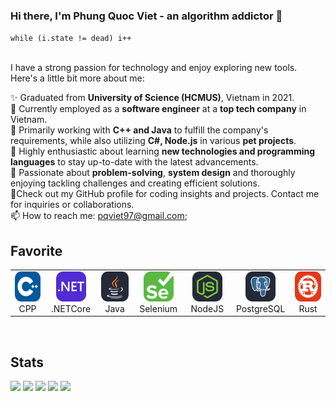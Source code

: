 ### Hi there, I'm Phung Quoc Viet - an algorithm addictor 👋 

``while (i.state != dead) i++
``
<br> <br> 

I have a strong passion for technology and enjoy exploring new tools. Here's a little bit more about me:

✨ Graduated from **University of Science (HCMUS)**, Vietnam in 2021. <br> 
💼 Currently employed as a **software engineer** at a **top tech company** in Vietnam.  <br> 
🔭 Primarily working with **C++ and Java** to fulfill the company's requirements, while also utilizing **C#, Node.js** in various **pet projects**.  <br> 
🌱 Highly enthusiastic about learning **new technologies and programming languages** to stay up-to-date with the latest advancements.  <br> 
🚀 Passionate about **problem-solving**, **system design** and thoroughly enjoying tackling challenges and creating efficient solutions.  <br> 
🤗Check out my GitHub profile for coding insights and projects. Contact me for inquiries or collaborations.  <br> 
📫 How to reach me: pqviet97@gmail.com;
<br> 

Favorite 
---

<table>
  <tr>
    <td align="center" width="96">
      <a href="#macropower-tech">
        <img src="./img/CPP.svg" width="48" height="48" alt="CPP" />
      </a>
      <br>CPP
    </td>
    <td align="center" width="96">
      <a href="#macropower-tech">
        <img src="./img/DotNet.svg" width="48" height="48" alt="Dotnet" />
      </a>
      <br>.NETCore
    </td>
    <td align="center" width="96">
      <a href="#macropower-tech">
        <img src="./img/Java-Dark.svg" width="48" height="48" alt="Java" />
      </a>
      <br>Java
    </td>
    <td align="center" width="96">
      <a href="#macropower-tech" >
        <img src="./img/Selenium.svg" width="48" height="48" alt="Selenium" />
      </a>
      <br>Selenium
    </td>
    <td align="center" width="96"> 
      <a href="#macropower-tech" >
        <img src="./img/NodeJS-Dark.svg" width="48" height="48" alt="NodeJS" />
      </a>
      <br>NodeJS
    </td>
    <td align="center"  width="96">
      <a href="#macropower-tech">
        <img src="./img/PostgreSQL-Dark.svg" width="48" height="48" alt="PostgreSQL" />
      </a>
      <br>PostgreSQL
    </td>
    <td align="center" width="96">
      <a href="#macropower-tech" >
        <img src="./img/Rust.svg" width="48" height="48" alt="Rust" />
      </a>
      <br>Rust
    </td>
  </tr>
</table>

<br> 

Stats
---
![](http://github-profile-summary-cards.vercel.app/api/cards/repos-per-language?username=pqviet07&theme=dracula)
![](http://github-profile-summary-cards.vercel.app/api/cards/most-commit-language?username=pqviet07&theme=dracula)
![](http://github-profile-summary-cards.vercel.app/api/cards/stats?username=pqviet07&theme=dracula)
![](http://github-profile-summary-cards.vercel.app/api/cards/productive-time?username=pqviet07&theme=dracula&utcOffset=8)
![](http://github-profile-summary-cards.vercel.app/api/cards/profile-details?username=pqviet07&theme=dracula)
